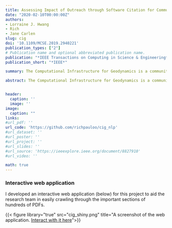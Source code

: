 ```yaml
---
title: Assessing Impact of Outreach through Software Citation for Community Software in Geodynamics
date: "2020-02-10T00:00:00Z"
authors:
- Lorraine J. Hwang
- Rich
- Jane Carlen
slug: cig
doi: '10.1109/MCSE.2019.2940221'
publication_types: ["2"]
# Publication name and optional abbreviated publication name.
publication: "*IEEE Transactions on Computing in Science & Engineering*"
publication_short: "*IEEE*"

summary: The Computational Infrastructure for Geodynamics is a community of software users and user-developers who model physical processes in the Earth and planetary interiors. From 2010-2018, the community of researchers published upward of 638 peer reviewed papers in more than 124 venues. We analyzed this corpus of publications to understand the impact of CIG workshops and tutorials, measured through software citation. We automated article analysis using text extraction and tokenization techniques. Patterns in co-mentioned software suggest that usage for some tools cross-cuts many domains, indicating their broad impact. Network analysis of co-authorship and participation in tutorials and hackathons reveal both are effective methods to grow software communities and the importance of developers in bridging research groups and expanding networks. Networks show that workshops broaden the reach of users beyond the developers while hackathons broaden the developer base creating greater collaboration opportunities for hackathon participants.

abstract: The Computational Infrastructure for Geodynamics is a community of software users and user-developers who model physical processes in the Earth and planetary interiors. From 2010-2018, the community of researchers published upward of 638 peer reviewed papers in more than 124 venues. We analyzed this corpus of publications to understand the impact of CIG workshops and tutorials, measured through software citation. We automated article analysis using text extraction and tokenization techniques. Patterns in co-mentioned software suggest that usage for some tools cross-cuts many domains, indicating their broad impact. Network analysis of co-authorship and participation in tutorials and hackathons reveal both are effective methods to grow software communities and the importance of developers in bridging research groups and expanding networks. Networks show that workshops broaden the reach of users beyond the developers while hackathons broaden the developer base creating greater collaboration opportunities for hackathon participants.


header:
  caption: ''
  image: ''
image:
  caption: ""
links:
#url_pdf: ''
url_code: 'https://github.com/richpauloo/cig_nlp'
#url_dataset: ''
#url_poster: ''
#url_project: ''
#url_slides: ''
#url_source: 'https://ieeexplore.ieee.org/document/8827910'
#url_video: ''

math: true
---
```


### Interactive web application 

I developed an interactive web application (below) for this project to aid the research team in easily crawling through the important sections of hundreds of PDFs. 

{{< figure library="true" src="cig_shiny.png" title="A screenshot of the web application. [Interact with it here](https://richpauloo.shinyapps.io/cig_nlp/)">}}
